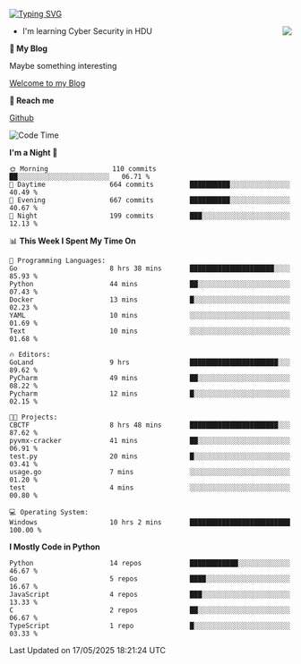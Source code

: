 [![Typing SVG](https://readme-typing-svg.herokuapp.com?font=Fira+Code&pause=1000&random=false&width=450&height=60&lines=Hello+%F0%9F%91%8B%F0%9F%8F%BB;I'm+JBNRZ)](https://git.io/typing-svg)

<a href="#">
  <img align="right" src="https://github-readme-stats.vercel.app/api?username=JBNRZ&show_icons=true&bg_color=15,f2f7fd,E0EAFC" />
</a>

- I'm learning Cyber Security in HDU

 **🌱 My Blog**

Maybe something interesting

[Welcome to my Blog](https://jbnrz.com.cn/)

 **💬 Reach me** 

[Github](https://github.com/JBNRZ)


<!--START_SECTION:waka-->
![Code Time](http://img.shields.io/badge/Code%20Time-1%2C182%20hrs%2052%20mins-blue)

**I'm a Night 🦉** 

```text
🌞 Morning                110 commits         ██░░░░░░░░░░░░░░░░░░░░░░░   06.71 % 
🌆 Daytime                664 commits         ██████████░░░░░░░░░░░░░░░   40.49 % 
🌃 Evening                667 commits         ██████████░░░░░░░░░░░░░░░   40.67 % 
🌙 Night                  199 commits         ███░░░░░░░░░░░░░░░░░░░░░░   12.13 % 
```


📊 **This Week I Spent My Time On** 

```text
💬 Programming Languages: 
Go                       8 hrs 38 mins       █████████████████████░░░░   85.93 % 
Python                   44 mins             ██░░░░░░░░░░░░░░░░░░░░░░░   07.43 % 
Docker                   13 mins             █░░░░░░░░░░░░░░░░░░░░░░░░   02.23 % 
YAML                     10 mins             ░░░░░░░░░░░░░░░░░░░░░░░░░   01.69 % 
Text                     10 mins             ░░░░░░░░░░░░░░░░░░░░░░░░░   01.68 % 

🔥 Editors: 
GoLand                   9 hrs               ██████████████████████░░░   89.62 % 
PyCharm                  49 mins             ██░░░░░░░░░░░░░░░░░░░░░░░   08.22 % 
Pycharm                  12 mins             █░░░░░░░░░░░░░░░░░░░░░░░░   02.15 % 

🐱‍💻 Projects: 
CBCTF                    8 hrs 48 mins       ██████████████████████░░░   87.62 % 
pyvmx-cracker            41 mins             ██░░░░░░░░░░░░░░░░░░░░░░░   06.91 % 
test.py                  20 mins             █░░░░░░░░░░░░░░░░░░░░░░░░   03.41 % 
usage.go                 7 mins              ░░░░░░░░░░░░░░░░░░░░░░░░░   01.20 % 
test                     4 mins              ░░░░░░░░░░░░░░░░░░░░░░░░░   00.80 % 

💻 Operating System: 
Windows                  10 hrs 2 mins       █████████████████████████   100.00 % 
```

**I Mostly Code in Python** 

```text
Python                   14 repos            ████████████░░░░░░░░░░░░░   46.67 % 
Go                       5 repos             ████░░░░░░░░░░░░░░░░░░░░░   16.67 % 
JavaScript               4 repos             ███░░░░░░░░░░░░░░░░░░░░░░   13.33 % 
C                        2 repos             ██░░░░░░░░░░░░░░░░░░░░░░░   06.67 % 
TypeScript               1 repo              █░░░░░░░░░░░░░░░░░░░░░░░░   03.33 % 
```




 Last Updated on 17/05/2025 18:21:24 UTC
<!--END_SECTION:waka-->

